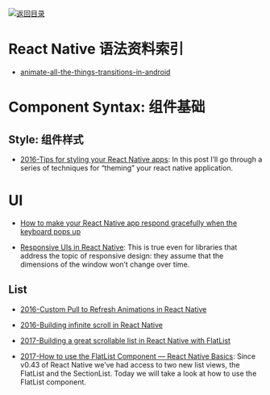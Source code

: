 [![返回目录](https://parg.co/UGo)](https://github.com/wxyyxc1992/Awesome-Links)

# React Native 语法资料索引

* [animate-all-the-things-transitions-in-android](https://medium.com/@andkulikov/animate-all-the-things-transitions-in-android-914af5477d50#.8fh117w2y)

# Component Syntax: 组件基础

## Style: 组件样式

* [2016-Tips for styling your React Native apps](https://parg.co/beN): In this post I’ll go through a series of techniques for “theming” your react native application.

# UI

* [How to make your React Native app respond gracefully when the keyboard pops up](http://6me.us/yQU)

- [Responsive UIs in React Native](https://parg.co/baT): This is true even for libraries that address the topic of responsive design: they assume that the dimensions of the window won’t change over time.

## List

* [2016-Custom Pull to Refresh Animations in React Native](https://parg.co/bXO)

* [2016-Building infinite scroll in React Native](http://frontside.io/blog/2016/12/15/building-infinite-scroll-in-react-native.html)

- [2017-Building a great scrollable list in React Native with FlatList](https://parg.co/bXs)

- [2017-How to use the FlatList Component — React Native Basics](https://parg.co/bXQ): Since v0.43 of React Native we’ve had access to two new list views, the FlatList and the SectionList. Today we will take a look at how to use the FlatList component.
